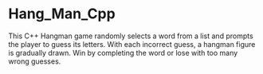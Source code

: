 # Hang_Man_Cpp
This C++ Hangman game randomly selects a word from a list and prompts the player to guess its letters.   With each incorrect guess, a hangman figure is gradually drawn. Win by completing the word or lose with too many wrong guesses.

